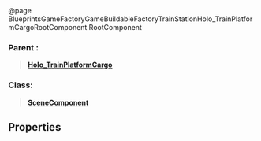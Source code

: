 @page BlueprintsGameFactoryGameBuildableFactoryTrainStationHolo_TrainPlatformCargoRootComponent RootComponent
### Parent :
<b><a href="_blueprints_game_factory_game_buildable_factory_train_station_holo__train_platform_cargo.html"><blockquote>Holo_TrainPlatformCargo</blockquote></a></b>
### Class:
<b><a href="_class_script_scene_component.html"><blockquote>SceneComponent</blockquote></a></b>
## Properties
